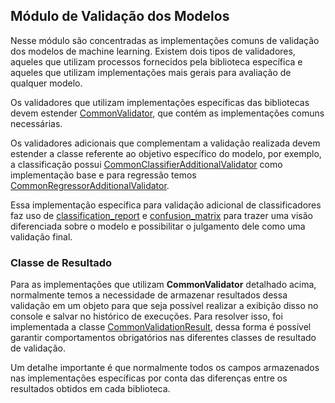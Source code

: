 ## Módulo de Validação dos Modelos

Nesse módulo são concentradas as implementações comuns de validação dos modelos de machine
learning. Existem dois tipos de validadores, aqueles que utilizam processos fornecidos
pela biblioteca específica e aqueles que utilizam implementações mais gerais para avaliação
de qualquer modelo.

Os validadores que utilizam implementações específicas das bibliotecas devem estender
[CommonValidator](https://github.com/nikolasluiz123/MLModelTuner/blob/master/wrappers/common/validator/common_validator.py#L4), que contém as implementações comuns necessárias.

Os validadores adicionais que complementam a validação realizada devem estender a classe
referente ao objetivo específico do modelo, por exemplo, a classificação possui [CommonClassifierAdditionalValidator](https://github.com/nikolasluiz123/MLModelTuner/blob/master/wrappers/common/validator/common_additional_validator.py#L19)
como implementação base e para regressão temos [CommonRegressorAdditionalValidator](https://github.com/nikolasluiz123/MLModelTuner/blob/master/wrappers/common/validator/common_additional_validator.py#L115).

Essa implementação específica para validação adicional de classificadores faz uso de [classification_report](https://scikit-learn.org/stable/modules/generated/sklearn.metrics.classification_report.html)
e [confusion_matrix](https://scikit-learn.org/stable/modules/generated/sklearn.metrics.confusion_matrix.html) para trazer uma visão diferenciada sobre o modelo e possibilitar o julgamento dele como uma 
validação final.

### Classe de Resultado

Para as implementações que utilizam **CommonValidator** detalhado acima, normalmente temos
a necessidade de armazenar resultados dessa validação em um objeto para que seja possível
realizar a exibição disso no console e salvar no histórico de execuções. Para resolver isso,
foi implementada a classe [CommonValidationResult](https://github.com/nikolasluiz123/MLModelTuner/blob/master/wrappers/common/validator/results/common_validation_result.py#L5), dessa forma é possível garantir comportamentos
obrigatórios nas diferentes classes de resultado de validação.

Um detalhe importante é que normalmente todos os campos armazenados nas implementações específicas
por conta das diferenças entre os resultados obtidos em cada biblioteca.
